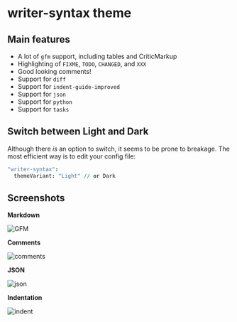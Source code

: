 # writer-syntax theme

## Main features

- A lot of `gfm` support, including tables and CriticMarkup
- Highlighting of `FIXME`, `TODO`, `CHANGED`, and `XXX`
- Good looking comments!
- Support for `diff`
- Support for `indent-guide-improved`
- Support for `json`
- Support for `python`
- Support for `tasks`

## Switch between Light and Dark

Although there *is* an option to switch, it seems to be prone to breakage. The
most efficient way is to edit your config file:

``` cson
"writer-syntax":
  themeVariant: "Light" // or Dark
```

## Screenshots

**Markdown**

![GFM](https://github.com/tpoisot/writer-syntax/raw/master/img/writer-gfm.png)

**Comments**

![comments](https://github.com/tpoisot/writer-syntax/raw/master/img/writer-comments.png)

**JSON**

![json](https://github.com/tpoisot/writer-syntax/raw/master/img/writer-json.png)

**Indentation**

![indent](https://github.com/tpoisot/writer-syntax/raw/master/img/writer-indent.png)
